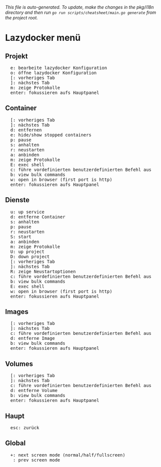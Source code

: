_This file is auto-generated. To update, make the changes in the pkg/i18n directory and then run `go run scripts/cheatsheet/main.go generate` from the project root._

# Lazydocker menü

## Projekt

<pre>
  <kbd>e</kbd>: bearbeite lazydocker Konfiguration
  <kbd>o</kbd>: öffne lazydocker Konfiguration
  <kbd>[</kbd>: vorheriges Tab
  <kbd>]</kbd>: nächstes Tab
  <kbd>m</kbd>: zeige Protokolle
  <kbd>enter</kbd>: fokussieren aufs Hauptpanel
</pre>

## Container

<pre>
  <kbd>[</kbd>: vorheriges Tab
  <kbd>]</kbd>: nächstes Tab
  <kbd>d</kbd>: entfernen
  <kbd>e</kbd>: hide/show stopped containers
  <kbd>p</kbd>: pause
  <kbd>s</kbd>: anhalten
  <kbd>r</kbd>: neustarten
  <kbd>a</kbd>: anbinden
  <kbd>m</kbd>: zeige Protokolle
  <kbd>E</kbd>: exec shell
  <kbd>c</kbd>: führe vordefinierten benutzerdefinierten Befehl aus
  <kbd>b</kbd>: view bulk commands
  <kbd>w</kbd>: open in browser (first port is http)
  <kbd>enter</kbd>: fokussieren aufs Hauptpanel
</pre>

## Dienste

<pre>
  <kbd>u</kbd>: up service
  <kbd>d</kbd>: entferne Container
  <kbd>s</kbd>: anhalten
  <kbd>p</kbd>: pause
  <kbd>r</kbd>: neustarten
  <kbd>S</kbd>: start
  <kbd>a</kbd>: anbinden
  <kbd>m</kbd>: zeige Protokolle
  <kbd>U</kbd>: up project
  <kbd>D</kbd>: down project
  <kbd>[</kbd>: vorheriges Tab
  <kbd>]</kbd>: nächstes Tab
  <kbd>R</kbd>: zeige Neustartoptionen
  <kbd>c</kbd>: führe vordefinierten benutzerdefinierten Befehl aus
  <kbd>b</kbd>: view bulk commands
  <kbd>E</kbd>: exec shell
  <kbd>w</kbd>: open in browser (first port is http)
  <kbd>enter</kbd>: fokussieren aufs Hauptpanel
</pre>

## Images

<pre>
  <kbd>[</kbd>: vorheriges Tab
  <kbd>]</kbd>: nächstes Tab
  <kbd>c</kbd>: führe vordefinierten benutzerdefinierten Befehl aus
  <kbd>d</kbd>: entferne Image
  <kbd>b</kbd>: view bulk commands
  <kbd>enter</kbd>: fokussieren aufs Hauptpanel
</pre>

## Volumes

<pre>
  <kbd>[</kbd>: vorheriges Tab
  <kbd>]</kbd>: nächstes Tab
  <kbd>c</kbd>: führe vordefinierten benutzerdefinierten Befehl aus
  <kbd>d</kbd>: entferne Volume
  <kbd>b</kbd>: view bulk commands
  <kbd>enter</kbd>: fokussieren aufs Hauptpanel
</pre>

## Haupt

<pre>
  <kbd>esc</kbd>: zurück
</pre>

## Global

<pre>
  <kbd>+</kbd>: next screen mode (normal/half/fullscreen)
  <kbd>_</kbd>: prev screen mode
</pre>
